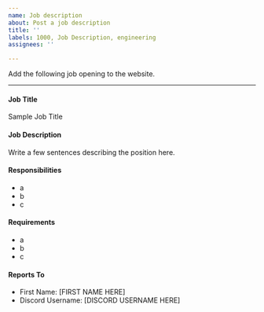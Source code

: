 ```yaml
---
name: Job description
about: Post a job description
title: ''
labels: 1000, Job Description, engineering
assignees: ''

---
```


Add the following job opening to the website.

***

#### Job Title
Sample Job Title

#### Job Description
Write a few sentences describing the position here.

#### Responsibilities
- a
- b
- c

#### Requirements
- a
- b
- c

#### Reports To
- First Name: [FIRST NAME HERE]
- Discord Username: [DISCORD USERNAME HERE]
